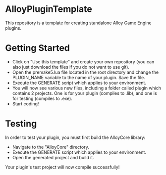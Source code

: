# AlloyPluginTemplate
This repository is a template for creating standalone Alloy Game Engine plugins.

# Getting Started
- Click on "Use this template" and create your own repository (you can also just download the files if you do not want to use git).
- Open the premake5.lua file located in the root directory and change the PLUGIN_NAME variable to the name of your plugin. Save the file.
- Execute the GENERATE script which applies to your environment.
- You will now see various new files, including a folder called plugin which contains 2 projects. One is for your plugin (compiles to .lib), and one is for testing (compiles to .exe).
- Start coding!

# Testing
In order to test your plugin, you must first build the AlloyCore library:
- Navigate to the "AlloyCore" directory.
- Execute the GENERATE script which applies to your environment.
- Open the generated project and build it.

Your plugin's test project will now compile successfully!
